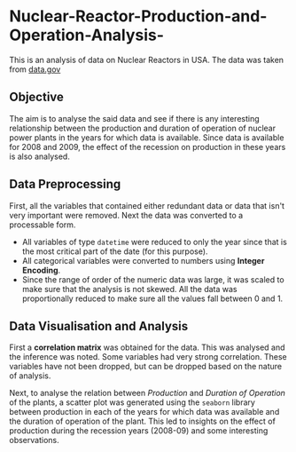 # Nuclear-Reactor-Production-and-Operation-Analysis-

This is an analysis of data on Nuclear Reactors in USA. 
The data was taken from [data.gov][1]

[1]: https://www.data.gov/

## Objective

The aim is to analyse the said data and see if there is any interesting relationship between the production and duration of operation of nuclear power plants in the years for which data is available. Since data is available for 2008 and 2009, the effect of the recession on production in these years is also analysed.

## Data Preprocessing

First, all the variables that contained either redundant data or data that isn't very important were removed. 
Next the data was converted to a processable form.
  * All variables of type `datetime` were reduced to only the year since that is the most critical part of the date (for this purpose).
  * All categorical variables were converted to numbers using **Integer Encoding**.
  * Since the range of order of the numeric data was large, it was scaled to make sure that the analysis is not skewed. All the data was proportionally reduced to make sure all the values fall between 0 and 1.
  
## Data Visualisation and Analysis

First a **correlation matrix** was obtained for the data. This was analysed and the inference was noted. Some variables had very strong correlation. These variables have not been dropped, but can be dropped based on the nature of analysis.

Next, to analyse the relation between *Production* and *Duration of Operation* of the plants, a scatter plot was generated using the `seaborn` library between production in each of the years for which data was available and the duration of operation of the plant.
This led to insights on the effect of production during the recession years (2008-09) and some interesting observations.
  
  
